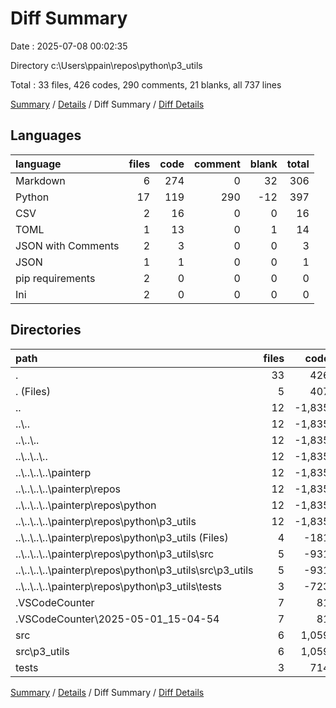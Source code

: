 # Diff Summary

Date : 2025-07-08 00:02:35

Directory c:\\Users\\ppain\\repos\\python\\p3_utils

Total : 33 files,  426 codes, 290 comments, 21 blanks, all 737 lines

[Summary](results.md) / [Details](details.md) / Diff Summary / [Diff Details](diff-details.md)

## Languages
| language | files | code | comment | blank | total |
| :--- | ---: | ---: | ---: | ---: | ---: |
| Markdown | 6 | 274 | 0 | 32 | 306 |
| Python | 17 | 119 | 290 | -12 | 397 |
| CSV | 2 | 16 | 0 | 0 | 16 |
| TOML | 1 | 13 | 0 | 1 | 14 |
| JSON with Comments | 2 | 3 | 0 | 0 | 3 |
| JSON | 1 | 1 | 0 | 0 | 1 |
| pip requirements | 2 | 0 | 0 | 0 | 0 |
| Ini | 2 | 0 | 0 | 0 | 0 |

## Directories
| path | files | code | comment | blank | total |
| :--- | ---: | ---: | ---: | ---: | ---: |
| . | 33 | 426 | 290 | 21 | 737 |
| . (Files) | 5 | 407 | 0 | 10 | 417 |
| .. | 12 | -1,835 | -631 | -204 | -2,670 |
| ..\\.. | 12 | -1,835 | -631 | -204 | -2,670 |
| ..\\..\\.. | 12 | -1,835 | -631 | -204 | -2,670 |
| ..\\..\\..\\.. | 12 | -1,835 | -631 | -204 | -2,670 |
| ..\\..\\..\\..\\painterp | 12 | -1,835 | -631 | -204 | -2,670 |
| ..\\..\\..\\..\\painterp\\repos | 12 | -1,835 | -631 | -204 | -2,670 |
| ..\\..\\..\\..\\painterp\\repos\\python | 12 | -1,835 | -631 | -204 | -2,670 |
| ..\\..\\..\\..\\painterp\\repos\\python\\p3_utils | 12 | -1,835 | -631 | -204 | -2,670 |
| ..\\..\\..\\..\\painterp\\repos\\python\\p3_utils (Files) | 4 | -181 | 0 | -3 | -184 |
| ..\\..\\..\\..\\painterp\\repos\\python\\p3_utils\\src | 5 | -931 | -326 | -70 | -1,327 |
| ..\\..\\..\\..\\painterp\\repos\\python\\p3_utils\\src\\p3_utils | 5 | -931 | -326 | -70 | -1,327 |
| ..\\..\\..\\..\\painterp\\repos\\python\\p3_utils\\tests | 3 | -723 | -305 | -131 | -1,159 |
| .VSCodeCounter | 7 | 81 | 0 | 26 | 107 |
| .VSCodeCounter\\2025-05-01_15-04-54 | 7 | 81 | 0 | 26 | 107 |
| src | 6 | 1,059 | 594 | 59 | 1,712 |
| src\\p3_utils | 6 | 1,059 | 594 | 59 | 1,712 |
| tests | 3 | 714 | 327 | 130 | 1,171 |

[Summary](results.md) / [Details](details.md) / Diff Summary / [Diff Details](diff-details.md)